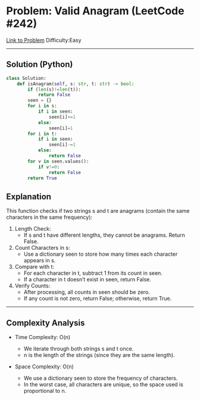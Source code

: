 # Problem: Valid Anagram (LeetCode #242)
[Link to Problem](https://leetcode.com/problems/valid-anagram/)
Difficulty:Easy

---

## Solution (Python)

```python
class Solution:
    def isAnagram(self, s: str, t: str) -> bool:
        if (len(s)!=len(t)):
            return False
        seen = {}
        for i in s:
            if i in seen:
                seen[i]+=1
            else:
                seen[i]=1
        for i in t:
            if i in seen:
                seen[i]-=1
            else:
                return False
        for v in seen.values():
            if v!=0:
                return False
        return True
```
## Explanation
This function checks if two strings s and t are anagrams (contain the same characters in the same frequency):
1. Length Check:
   - If s and t have different lengths, they cannot be anagrams. Return False.
2. Count Characters in s:
   - Use a dictionary seen to store how many times each character appears in s.
3. Compare with t:
   - For each character in t, subtract 1 from its count in seen.
   - If a character in t doesn’t exist in seen, return False.
4. Verify Counts:
   - After processing, all counts in seen should be zero.
   - If any count is not zero, return False; otherwise, return True.

---
## Complexity Analysis

- Time Complexity: O(n)
  - We iterate through both strings s and t once.
  - n is the length of the strings (since they are the same length).

- Space Complexity: O(n)
  - We use a dictionary seen to store the frequency of characters.
  - In the worst case, all characters are unique, so the space used is proportional to n.
